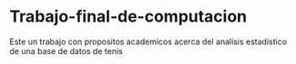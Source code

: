 # Trabajo-final-de-computacion
 Este un trabajo con propositos academicos acerca del analisis estadistico de una base de datos de tenis
